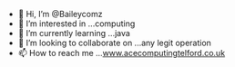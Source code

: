 - 👋 Hi, I’m @Baileycomz
- 👀 I’m interested in ...computing
- 🌱 I’m currently learning ...java
- 💞️ I’m looking to collaborate on ...any legit operation
- 📫 How to reach me ...www.acecomputingtelford.co.uk

<!---
Baileycomz/Baileycomz is a ✨ special ✨ repository because its `README.md` (this file) appears on your GitHub profile.
You can click the Preview link to take a look at your changes.
--->
